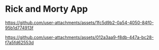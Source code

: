 
# Rick and Morty App



https://github.com/user-attachments/assets/1fc5d9b2-0a54-4050-84f0-95b1d774913f




https://github.com/user-attachments/assets/012a3aa9-f8db-447a-bc28-f7a5fd62553d

